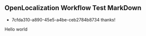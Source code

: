 ## OpenLocalization Workflow Test MarkDown
* 7cfda310-a890-45e5-a4be-ceb2784b8734 
thanks!

Hello world
